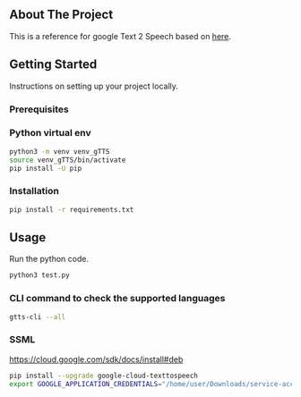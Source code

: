 <!-- ABOUT THE PROJECT -->
## About The Project
This is a reference for google Text 2 Speech based on [here](https://gtts.readthedocs.io/en/latest/).


<!-- GETTING STARTED -->
## Getting Started

Instructions on setting up your project locally.

### Prerequisites

### Python virtual env

  ```sh
  python3 -m venv venv_gTTS
  source venv_gTTS/bin/activate
  pip install -U pip
  ```

### Installation

  ```sh
  pip install -r requirements.txt
  ```


<!-- USAGE EXAMPLES -->
## Usage

Run the python code.
  ```sh
  python3 test.py
  ```

### CLI command to check the supported languages

  ```sh
  gtts-cli --all
  ```

### SSML
https://cloud.google.com/sdk/docs/install#deb

  ```sh
  pip install --upgrade google-cloud-texttospeech
  export GOOGLE_APPLICATION_CREDENTIALS="/home/user/Downloads/service-account-file.json"
  ```
